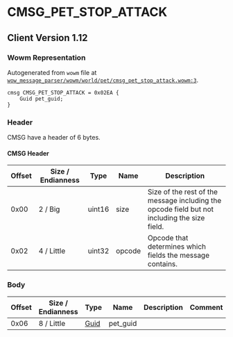 # CMSG_PET_STOP_ATTACK

## Client Version 1.12

### Wowm Representation

Autogenerated from `wowm` file at [`wow_message_parser/wowm/world/pet/cmsg_pet_stop_attack.wowm:3`](https://github.com/gtker/wow_messages/tree/main/wow_message_parser/wowm/world/pet/cmsg_pet_stop_attack.wowm#L3).
```rust,ignore
cmsg CMSG_PET_STOP_ATTACK = 0x02EA {
    Guid pet_guid;
}
```
### Header

CMSG have a header of 6 bytes.

#### CMSG Header

| Offset | Size / Endianness | Type   | Name   | Description |
| ------ | ----------------- | ------ | ------ | ----------- |
| 0x00   | 2 / Big           | uint16 | size   | Size of the rest of the message including the opcode field but not including the size field.|
| 0x02   | 4 / Little        | uint32 | opcode | Opcode that determines which fields the message contains.|

### Body

| Offset | Size / Endianness | Type | Name | Description | Comment |
| ------ | ----------------- | ---- | ---- | ----------- | ------- |
| 0x06 | 8 / Little | [Guid](../spec/packed-guid.md) | pet_guid |  |  |

